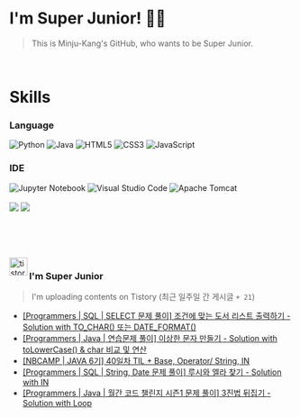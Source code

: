 
# I'm Super Junior! 🐱‍🏍
  > This is Minju-Kang's GitHub, who wants to be Super Junior.

<br>

<h1>Skills</h1>
<h3>Language</h3>
<div sytle="display:inline;">
<img alt="Python" src="https://img.shields.io/badge/Python-3776AB?style=flat-square&logo=Python&logoColor=white"/>
<img alt="Java" src="https://img.shields.io/badge/JAVA-007396?style=flat-square&logo=Java&logoColor=white"/>
<img alt="HTML5" src="https://img.shields.io/badge/HTML5-E34F26?style=flat-square&logo=HTML5&logoColor=white"/>
<img alt="CSS3" src="https://img.shields.io/badge/CSS3-1572B6?style=flat-square&logo=CSS3&logoColor=white"/>
<img alt="JavaScript" src="https://img.shields.io/badge/JavaScript-F7DF1E?style=flat-square&logo=JavaScript&logoColor=black"/>
</div>
<h3>IDE</h3>
<div sytle="display:inline;">
<img alt="Jupyter Notebook" src="https://img.shields.io/badge/Jupyter-F37626?style=flat-square&logo=Jupyter&logoColor=white"/>
<img alt="Visual Studio Code" src="https://img.shields.io/badge/Visual Studio Code-007ACC?style=flat-square&logo=Visual Studio Code&logoColor=white"/>
<img alt="Apache Tomcat" src="https://img.shields.io/badge/Apache Tomcat-F8DC75?style=flat-square&logo=Apache Tomcat&logoColor=black"/>
</div>
<br>

<img src="https://github-readme-stats.vercel.app/api/top-langs/?username=minjukang727" >
<img src="https://github-readme-stats.vercel.app/api?username=MinjuKang727&show_icons=true&theme=radical">

<br><br>


<br>

<img src="https://github.com/MinjuKang727/MinjuKang727/assets/108849480/0ac49170-7c8c-4c99-b0e5-86c414fc591c" alt="tistory-icon_IamSuperJunior" width="32px" align="left">

###  I'm Super Junior
  > I'm uploading contents on Tistory  (최근 일주일 간 게시글 `+ 21`)  

- <a href="https://ajtwltsk.tistory.com/239"> [Programmers | SQL | SELECT 문제 풀이] 조건에 맞는 도서 리스트 출력하기 - Solution with TO_CHAR() 또는 DATE_FORMAT() </a><br>  
- <a href="https://ajtwltsk.tistory.com/238"> [Programmers | Java | 연습문제 풀이] 이상한 문자 만들기 - Solution with toLowerCase() &amp; char  비교 및 연산 </a><br>  
- <a href="https://ajtwltsk.tistory.com/237"> [NBCAMP | JAVA 6기] 40일차 TIL + Base, Operator/ String, IN </a><br>  
- <a href="https://ajtwltsk.tistory.com/236"> [Programmers | SQL | String, Date 문제 풀이] 루시와 엘라 찾기 - Solution with IN </a><br>  
- <a href="https://ajtwltsk.tistory.com/235"> [Programmers | Java | 월간 코드 챌린지 시즌1 문제 풀이] 3진법 뒤집기 - Solution with Loop </a><br>  

